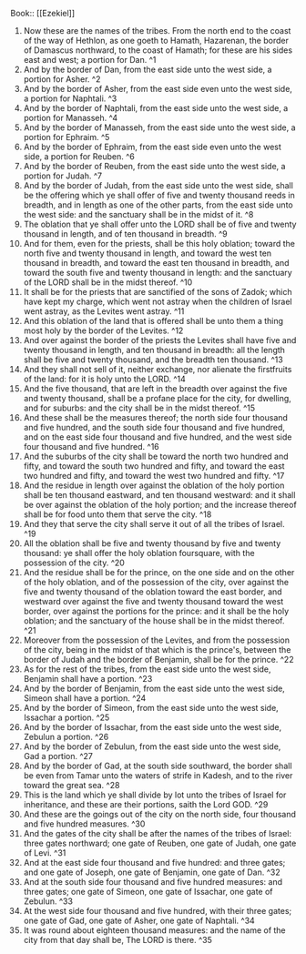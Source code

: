  Book:: [[Ezekiel]]
 1. Now these are the names of the tribes. From the north end to the coast of the way of Hethlon, as one goeth to Hamath, Hazarenan, the border of Damascus northward, to the coast of Hamath; for these are his sides east and west; a portion for Dan. ^1
 2. And by the border of Dan, from the east side unto the west side, a portion for Asher. ^2
 3. And by the border of Asher, from the east side even unto the west side, a portion for Naphtali. ^3
 4. And by the border of Naphtali, from the east side unto the west side, a portion for Manasseh. ^4
 5. And by the border of Manasseh, from the east side unto the west side, a portion for Ephraim. ^5
 6. And by the border of Ephraim, from the east side even unto the west side, a portion for Reuben. ^6
 7. And by the border of Reuben, from the east side unto the west side, a portion for Judah. ^7
 8. And by the border of Judah, from the east side unto the west side, shall be the offering which ye shall offer of five and twenty thousand reeds in breadth, and in length as one of the other parts, from the east side unto the west side: and the sanctuary shall be in the midst of it. ^8
 9. The oblation that ye shall offer unto the LORD shall be of five and twenty thousand in length, and of ten thousand in breadth. ^9
 10. And for them, even for the priests, shall be this holy oblation; toward the north five and twenty thousand in length, and toward the west ten thousand in breadth, and toward the east ten thousand in breadth, and toward the south five and twenty thousand in length: and the sanctuary of the LORD shall be in the midst thereof. ^10
 11. It shall be for the priests that are sanctified of the sons of Zadok; which have kept my charge, which went not astray when the children of Israel went astray, as the Levites went astray. ^11
 12. And this oblation of the land that is offered shall be unto them a thing most holy by the border of the Levites. ^12
 13. And over against the border of the priests the Levites shall have five and twenty thousand in length, and ten thousand in breadth: all the length shall be five and twenty thousand, and the breadth ten thousand. ^13
 14. And they shall not sell of it, neither exchange, nor alienate the firstfruits of the land: for it is holy unto the LORD. ^14
 15. And the five thousand, that are left in the breadth over against the five and twenty thousand, shall be a profane place for the city, for dwelling, and for suburbs: and the city shall be in the midst thereof. ^15
 16. And these shall be the measures thereof; the north side four thousand and five hundred, and the south side four thousand and five hundred, and on the east side four thousand and five hundred, and the west side four thousand and five hundred. ^16
 17. And the suburbs of the city shall be toward the north two hundred and fifty, and toward the south two hundred and fifty, and toward the east two hundred and fifty, and toward the west two hundred and fifty. ^17
 18. And the residue in length over against the oblation of the holy portion shall be ten thousand eastward, and ten thousand westward: and it shall be over against the oblation of the holy portion; and the increase thereof shall be for food unto them that serve the city. ^18
 19. And they that serve the city shall serve it out of all the tribes of Israel. ^19
 20. All the oblation shall be five and twenty thousand by five and twenty thousand: ye shall offer the holy oblation foursquare, with the possession of the city. ^20
 21. And the residue shall be for the prince, on the one side and on the other of the holy oblation, and of the possession of the city, over against the five and twenty thousand of the oblation toward the east border, and westward over against the five and twenty thousand toward the west border, over against the portions for the prince: and it shall be the holy oblation; and the sanctuary of the house shall be in the midst thereof. ^21
 22. Moreover from the possession of the Levites, and from the possession of the city, being in the midst of that which is the prince's, between the border of Judah and the border of Benjamin, shall be for the prince. ^22
 23. As for the rest of the tribes, from the east side unto the west side, Benjamin shall have a portion. ^23
 24. And by the border of Benjamin, from the east side unto the west side, Simeon shall have a portion. ^24
 25. And by the border of Simeon, from the east side unto the west side, Issachar a portion. ^25
 26. And by the border of Issachar, from the east side unto the west side, Zebulun a portion. ^26
 27. And by the border of Zebulun, from the east side unto the west side, Gad a portion. ^27
 28. And by the border of Gad, at the south side southward, the border shall be even from Tamar unto the waters of strife in Kadesh, and to the river toward the great sea. ^28
 29. This is the land which ye shall divide by lot unto the tribes of Israel for inheritance, and these are their portions, saith the Lord GOD. ^29
 30. And these are the goings out of the city on the north side, four thousand and five hundred measures. ^30
 31. And the gates of the city shall be after the names of the tribes of Israel: three gates northward; one gate of Reuben, one gate of Judah, one gate of Levi. ^31
 32. And at the east side four thousand and five hundred: and three gates; and one gate of Joseph, one gate of Benjamin, one gate of Dan. ^32
 33. And at the south side four thousand and five hundred measures: and three gates; one gate of Simeon, one gate of Issachar, one gate of Zebulun. ^33
 34. At the west side four thousand and five hundred, with their three gates; one gate of Gad, one gate of Asher, one gate of Naphtali. ^34
 35. It was round about eighteen thousand measures: and the name of the city from that day shall be, The LORD is there. ^35
